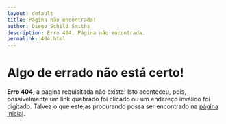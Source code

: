 ```yaml
---
layout: default
title: Página não encontrada!
author: Diego Schild Smiths
description: Erro 404. Página não encontrada.
permalink: 404.html
---
```


# Algo de errado não está certo!

**Erro 404**, a página requisitada não existe! Isto aconteceu, pois, possivelmente um link quebrado foi clicado ou um endereço inválido foi digitado. Talvez o que estejas procurando possa ser encontrado na [página inicial](/).

